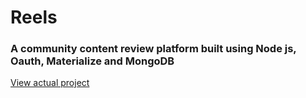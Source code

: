 # Reels
### A community content review platform built using Node js, Oauth, Materialize and MongoDB
[View actual project](https://reels1841.herokuapp.com/)
